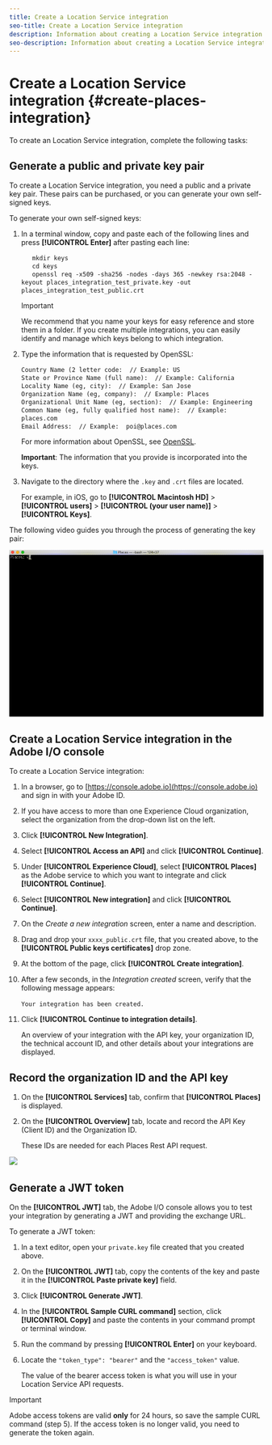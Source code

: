 ```yaml
---
title: Create a Location Service integration
seo-title: Create a Location Service integration
description: Information about creating a Location Service integration.
seo-description: Information about creating a Location Service integration.
---
```


# Create a Location Service integration {#create-places-integration}

To create an Location Service integration, complete the following tasks:

## Generate a public and private key pair

To create a Location Service integration, you need a public and a private key pair. These pairs can be purchased, or you can generate your own self-signed keys.

To generate your own self-signed keys:

1. In a terminal window, copy and paste each of the following lines and press **[!UICONTROL Enter]** after pasting each line:

   ```text
      mkdir keys
      cd keys
      openssl req -x509 -sha256 -nodes -days 365 -newkey rsa:2048 -keyout places_integration_test_private.key -out    places_integration_test_public.crt
   ```

   >[!IMPORTANT]
   >
   >We recommend that you name your keys for easy reference and store them in a folder. If you create multiple integrations, you can easily identify and manage which keys belong to which integration.

2. Type the information that is requested by OpenSSL:

   ```text
   Country Name (2 letter code:  // Example: US
   State or Province Name (full name):  // Example: California
   Locality Name (eg, city):  // Example: San Jose
   Organization Name (eg, company):  // Example: Places
   Organizational Unit Name (eg, section):  // Example: Engineering
   Common Name (eg, fully qualified host name):  // Example: places.com
   Email Address:  // Example:  poi@places.com
   ```

   For more information about OpenSSL, see [OpenSSL](https://www.openssl.org/).

   **Important**: The information that you provide is incorporated into the keys.

3. Navigate to the directory where the `.key` and `.crt` files are located. 

    For example, in iOS, go to **[!UICONTROL Macintosh HD]** > **[!UICONTROL users]** > **[!UICONTROL (your user name)]** > **[!UICONTROL Keys]**.

The following video guides you through the process of generating the key pair:

![](/help/assets/places_integration_video.gif)

## Create a Location Service integration in the Adobe I/O console

To create a Location Service integration:

1. In a browser, go to [https://console.adobe.io](https://console.adobe.io) and sign in with your Adobe ID.
2. If you have access to more than one Experience Cloud organization, select the organization from the drop-down list on the left.
3. Click **[!UICONTROL New Integration]**.
4. Select **[!UICONTROL Access an API]** and click **[!UICONTROL Continue]**.
5. Under **[!UICONTROL Experience Cloud]**, select **[!UICONTROL Places]** as the Adobe service to which you want to integrate and click **[!UICONTROL Continue]**.
6. Select **[!UICONTROL New integration]** and click **[!UICONTROL Continue]**.
7. On the *Create a new integration* screen, enter a name and description. 
8. Drag and drop your `xxxx_public.crt` file, that you created above, to the **[!UICONTROL Public keys certificates]** drop zone.
9. At the bottom of the page, click **[!UICONTROL Create integration]**.
10. After a few seconds, in the *Integration created* screen, verify that the following message appears:

    `Your integration has been created.`

11. Click **[!UICONTROL Continue to integration details]**. 

    An overview of your integration with the API key, your organization ID, the technical account ID, and other details about your integrations are displayed.

## Record the organization ID and the API key

1. On the **[!UICONTROL Services]** tab, confirm that **[!UICONTROL Places]** is displayed.
2. On the **[!UICONTROL Overview]** tab, locate and record the API Key (Client ID) and the Organization ID.

   These IDs are needed for each Places Rest API request.

![](/assets/places_orgid_api-key.png)

## Generate a JWT token

On the **[!UICONTROL JWT]** tab, the Adobe I/O console allows you to test your integration by generating a JWT and providing the exchange URL.

To generate a JWT token:

1. In a text editor, open your `private.key` file created that you created above.
2. On the **[!UICONTROL JWT]** tab, copy the contents of the key and paste it in the **[!UICONTROL Paste private key]** field. 
3. Click **[!UICONTROL Generate JWT]**.
4. In the **[!UICONTROL Sample CURL command]** section, click **[!UICONTROL Copy]** and paste the contents in your command prompt or terminal window.
5. Run the command by pressing **[!UICONTROL Enter]** on your keyboard.
6. Locate the `"token_type": "bearer"` and the `"access_token"` value.  

    The value of the bearer access token is what you will use in your Location Service API requests.  

>[!IMPORTANT]
>
>Adobe access tokens are valid **only** for 24 hours, so save the sample CURL command (step 5). If the access token is no longer valid, you need to generate the token again.

